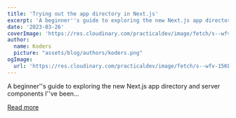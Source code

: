 ```yaml
---
title: 'Trying out the app directory in Next.js'
excerpt: 'A beginner''s guide to exploring the new Next.js app directory and server components  I''ve been...'
date: '2023-03-26'
coverImage: 'https://res.cloudinary.com/practicaldev/image/fetch/s--wfv-15KL--/c_imagga_scale,f_auto,fl_progressive,h_420,q_auto,w_1000/https://dev-to-uploads.s3.amazonaws.com/uploads/articles/3zttrxkfvnmltydc41ka.jpg'
author:
  name: Koders
  picture: "assets/blog/authors/koders.png"
ogImage:
  url: 'https://res.cloudinary.com/practicaldev/image/fetch/s--wfv-15KL--/c_imagga_scale,f_auto,fl_progressive,h_420,q_auto,w_1000/https://dev-to-uploads.s3.amazonaws.com/uploads/articles/3zttrxkfvnmltydc41ka.jpg'
---
```


A beginner''s guide to exploring the new Next.js app directory and server components  I''ve been...

[Read more](https://dev.to/ivanms1/trying-out-the-app-folder-in-nextjs-1nep)
